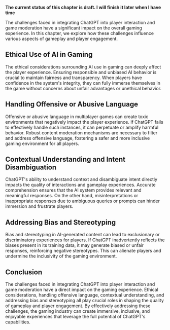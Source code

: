 **The current status of this chapter is draft. I will finish it later when I have time**

The challenges faced in integrating ChatGPT into player interaction and game moderation have a significant impact on the overall gaming experience. In this chapter, we explore how these challenges influence various aspects of gameplay and player engagement.

Ethical Use of AI in Gaming
---------------------------

The ethical considerations surrounding AI use in gaming can deeply affect the player experience. Ensuring responsible and unbiased AI behavior is crucial to maintain fairness and transparency. When players have confidence in the system's integrity, they can fully immerse themselves in the game without concerns about unfair advantages or unethical behavior.

Handling Offensive or Abusive Language
--------------------------------------

Offensive or abusive language in multiplayer games can create toxic environments that negatively impact the player experience. If ChatGPT fails to effectively handle such instances, it can perpetuate or amplify harmful behavior. Robust content moderation mechanisms are necessary to filter and address offensive language, fostering a safer and more inclusive gaming environment for all players.

Contextual Understanding and Intent Disambiguation
--------------------------------------------------

ChatGPT's ability to understand context and disambiguate intent directly impacts the quality of interactions and gameplay experiences. Accurate comprehension ensures that the AI system provides relevant and meaningful responses. On the other hand, misinterpretations or inappropriate responses due to ambiguous queries or prompts can hinder immersion and frustrate players.

Addressing Bias and Stereotyping
--------------------------------

Bias and stereotyping in AI-generated content can lead to exclusionary or discriminatory experiences for players. If ChatGPT inadvertently reflects the biases present in its training data, it may generate biased or unfair responses, reinforcing negative stereotypes. This can alienate players and undermine the inclusivity of the gaming environment.

Conclusion
----------

The challenges faced in integrating ChatGPT into player interaction and game moderation have a direct impact on the gaming experience. Ethical considerations, handling offensive language, contextual understanding, and addressing bias and stereotyping all play crucial roles in shaping the quality of gameplay and player engagement. By effectively addressing these challenges, the gaming industry can create immersive, inclusive, and enjoyable experiences that leverage the full potential of ChatGPT's capabilities.

